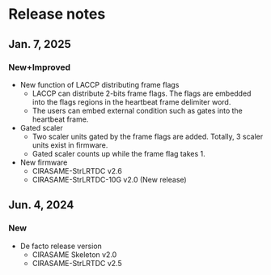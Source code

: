 # Release notes

## Jan. 7, 2025

### New+Improved

- New function of LACCP distributing frame flags
    - LACCP can distribute 2-bits frame flags. The flags are embedded into the flags regions in the heartbeat frame delimiter word.
    - The users can embed external condition such as gates into the heartbeat frame.
- Gated scaler
    - Two scaler units gated by the frame flags are added. Totally, 3 scaler units exist in firmware.
    - Gated scaler counts up while the frame flag takes 1.
- New firmware
    - CIRASAME-StrLRTDC v2.6
    - CIRASAME-StrLRTDC-10G v2.0 (New release)

## Jun. 4, 2024

### New

- De facto release version
    - CIRASAME Skeleton v2.0
    - CIRASAME-StrLRTDC v2.5


